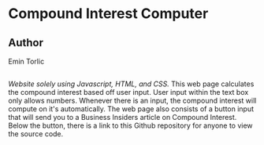 # Compound Interest Computer

## Author
Emin Torlic

## 
*Website solely using Javascript, HTML, and CSS.*
This web page calculates the compound interest based off user input. 
User input within the text box only allows numbers. Whenever there is an input, 
the compound interest will compute on it's automatically. The web page also 
consists of a button input that will send you to a Business Insiders article
on Compound Interest. Below the button, there is a link to this Github
repository for anyone to view the source code.
